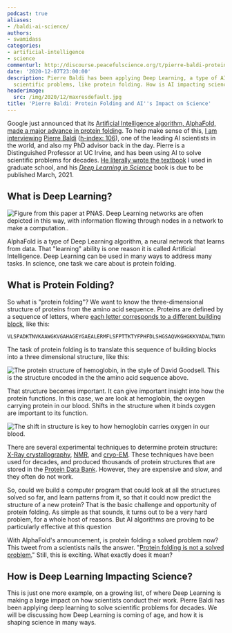 ```yaml
---
podcast: true
aliases:
- /baldi-ai-science/
authors:
- swamidass
categories:
- artificial-intelligence
- science
commenturl: http://discourse.peacefulscience.org/t/pierre-baldi-protein-folding-and-ais-impact-on-science/12706
date: '2020-12-07T23:00:00'
description: Pierre Baldi has been applying Deep Learning, a type of AI, to study
  scientific problems, like protein folding. How is AI impacting science?
headerimage:
  src: /img/2020/12/maxresdefault.jpg
title: 'Pierre Baldi: Protein Folding and AI''s Impact on Science'
---
```


Google just announced that its [Artificial Intelligence algorithm, AlphaFold, made a major advance in protein folding](https://deepmind.com/blog/article/alphafold-a-solution-to-a-50-year-old-grand-challenge-in-biology). To help make sense of this, [I am interviewing](https://www.youtube.com/watch?v=0Y2kQf54tpM) [Pierre Baldi](http://www.igb.uci.edu/~pfbaldi/) ([h-index: 106](https://scholar.google.com/citations?user=RhFhIIgAAAAJ&hl=en)), one of the leading AI scientists in the world, and also my PhD advisor back in the day. Pierre is a Distinguished Professor at UC Irvine, and has been using AI to solve scientific problems for decades. [He literally wrote the textbook](https://www.amazon.com/Bioinformatics-Learning-Approach-Adaptive-Computation/dp/026202506X) I used in graduate school, and his *[Deep Learning in Science](https://amzn.to/3mStD5B)* book is due to be published March, 2021.

## What is Deep Learning?

![Figure from [this paper](https://www.pnas.org/content/116/4/1074) at PNAS. Deep Learning networks are often depicted in this way, with information flowing through nodes in a network to make a computation..](/img/2020/12/F2.large.jpg)

AlphaFold is a type of Deep Learning algorithm, a neural network that learns from data. That "learning" ability is one reason it is called Artificial Intelligence. Deep Learning can be used in many ways to address many tasks. In science, one task we care about is protein folding.

## What is Protein Folding?

So what is "protein folding"? We want to know the three-dimensional structure of proteins from the amino acid sequence. Proteins are defined by a sequence of letters, where [each letter corresponds to a different building block](https://en.wikipedia.org/wiki/Amino_acid#Table_of_standard_amino_acid_abbreviations_and_properties), like this:

``` {.wp-block-code}
VLSPADKTNVKAAWGKVGAHAGEYGAEALERMFLSFPTTKTYFPHFDLSHGSAQVKGHGKKVADALTNAVAHVDDMPNALSALSDLHAHKLRVDPVNFKLLSHCLLVTLAAHLPAEFTPAVHASLDKFLASVSTVLTSKYR
```

The task of protein folding is to translate this sequence of building blocks into a three dimensional structure, like this:

![The [protein structure of hemoglobin](https://pdb101.rcsb.org/motm/41), in the style of David Goodsell. This is the structure encoded in the the amino acid sequence above.](/img/2020/12/2dhb.gif)

That structure becomes important. It can give important insight into how the protein functions. In this case, we are look at hemoglobin, the oxygen carrying protein in our blood. Shifts in the structure when it binds oxygen are important to its function.

![The shift in structure is key to how hemoglobin carries oxygen in our blood.](/img/2020/12/hb-animation.gif)

There are several experimental techniques to determine protein structure: [X-Ray crystallography](https://en.wikipedia.org/wiki/X-ray_crystallography), [NMR](https://en.wikipedia.org/wiki/Nuclear_magnetic_resonance_spectroscopy_of_proteins), and [cryo-EM](https://en.wikipedia.org/wiki/Cryogenic_electron_microscopy). These techniques have been used for decades, and produced thousands of protein structures that are stored in the [Protein Data Bank](https://www.rcsb.org/). However, they are expensive and slow, and they often do not work.

So, could we build a computer program that could look at all the structures solved so far, and learn patterns from it, so that it could now predict the structure of a new protein? That is the basic challenge and opportunity of protein folding. As simple as that sounds, it turns out to be a very hard problem, for a whole host of reasons. But AI algorithms are proving to be particularly effective at this question

With AlphaFold's announcement, is protein folding a solved problem now? This tweet from a scientists nails the answer. "[Protein folding is not a solved problem.](https://twitter.com/lpachter/status/1333702159850893312?s=20)" Still, this is exciting. What exactly does it mean?

## How is Deep Learning Impacting Science?

This is just one more example, on a growing list, of where Deep Learning is making a large impact on how scientists conduct their work. Pierre Baldi has been applying deep learning to solve scientific problems for decades. We will be discussing how Deep Learning is coming of age, and how it is shaping science in many ways.
